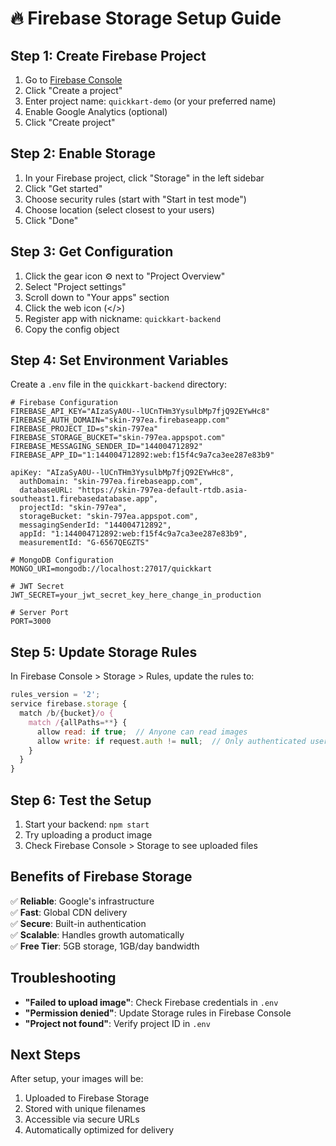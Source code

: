 # 🔥 Firebase Storage Setup Guide

## **Step 1: Create Firebase Project**

1. Go to [Firebase Console](https://console.firebase.google.com/)
2. Click "Create a project"
3. Enter project name: `quickkart-demo` (or your preferred name)
4. Enable Google Analytics (optional)
5. Click "Create project"

## **Step 2: Enable Storage**

1. In your Firebase project, click "Storage" in the left sidebar
2. Click "Get started"
3. Choose security rules (start with "Start in test mode")
4. Choose location (select closest to your users)
5. Click "Done"

## **Step 3: Get Configuration**

1. Click the gear icon ⚙️ next to "Project Overview"
2. Select "Project settings"
3. Scroll down to "Your apps" section
4. Click the web icon (</>)
5. Register app with nickname: `quickkart-backend`
6. Copy the config object

## **Step 4: Set Environment Variables**

Create a `.env` file in the `quickkart-backend` directory:

```env
# Firebase Configuration
FIREBASE_API_KEY="AIzaSyA0U--lUCnTHm3YysulbMp7fjQ92EYwHc8"
FIREBASE_AUTH_DOMAIN="skin-797ea.firebaseapp.com"
FIREBASE_PROJECT_ID=s"skin-797ea"
FIREBASE_STORAGE_BUCKET="skin-797ea.appspot.com"
FIREBASE_MESSAGING_SENDER_ID="144004712892"
FIREBASE_APP_ID="1:144004712892:web:f15f4c9a7ca3ee287e83b9"

apiKey: "AIzaSyA0U--lUCnTHm3YysulbMp7fjQ92EYwHc8",
  authDomain: "skin-797ea.firebaseapp.com",
  databaseURL: "https://skin-797ea-default-rtdb.asia-southeast1.firebasedatabase.app",
  projectId: "skin-797ea",
  storageBucket: "skin-797ea.appspot.com",
  messagingSenderId: "144004712892",
  appId: "1:144004712892:web:f15f4c9a7ca3ee287e83b9",
  measurementId: "G-6567QEGZTS"

# MongoDB Configuration
MONGO_URI=mongodb://localhost:27017/quickkart

# JWT Secret
JWT_SECRET=your_jwt_secret_key_here_change_in_production

# Server Port
PORT=3000
```

## **Step 5: Update Storage Rules**

In Firebase Console > Storage > Rules, update the rules to:

```javascript
rules_version = '2';
service firebase.storage {
  match /b/{bucket}/o {
    match /{allPaths=**} {
      allow read: if true;  // Anyone can read images
      allow write: if request.auth != null;  // Only authenticated users can upload
    }
  }
}
```

## **Step 6: Test the Setup**

1. Start your backend: `npm start`
2. Try uploading a product image
3. Check Firebase Console > Storage to see uploaded files

## **Benefits of Firebase Storage**

✅ **Reliable**: Google's infrastructure  
✅ **Fast**: Global CDN delivery  
✅ **Secure**: Built-in authentication  
✅ **Scalable**: Handles growth automatically  
✅ **Free Tier**: 5GB storage, 1GB/day bandwidth  

## **Troubleshooting**

- **"Failed to upload image"**: Check Firebase credentials in `.env`
- **"Permission denied"**: Update Storage rules in Firebase Console
- **"Project not found"**: Verify project ID in `.env`

## **Next Steps**

After setup, your images will be:
1. Uploaded to Firebase Storage
2. Stored with unique filenames
3. Accessible via secure URLs
4. Automatically optimized for delivery
